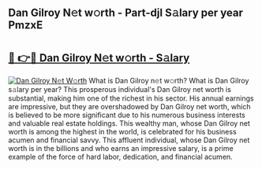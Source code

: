 ## Dan Gilroy N𝚎t w𝚘rth - Part-djI S𝚊lary per year PmzxE

# <h2><a href="http://gc1sx3t.nevu.top/?p=Dan+Gilroy">🔗 👉🔴 Dan Gilroy N𝚎t w𝚘rth - S𝚊lary</a></h2>

[![Dan Gilroy N𝚎t W𝚘rth](https://i.imgur.com/Oavwk0R.jpeg)](http://gc1sx3t.nevu.top/?p=Dan+Gilroy)
What is Dan Gilroy n𝚎t w𝚘rth? What is Dan Gilroy s𝚊lary per year?
This prosperous individual's Dan Gilroy net worth is substantial, making him one of the richest in his sector. His annual earnings are impressive, but they are overshadowed by Dan Gilroy net worth, which is believed to be more significant due to his numerous business interests and valuable real estate holdings. This wealthy man, whose Dan Gilroy net worth is among the highest in the world, is celebrated for his business acumen and financial savvy. This affluent individual, whose Dan Gilroy net worth is in the billions and who earns an impressive salary, is a prime example of the force of hard labor, dedication, and financial acumen.
